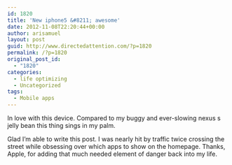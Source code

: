 ```yaml
---
id: 1820
title: 'New iphone5 &#8211; awesome'
date: 2012-11-08T22:20:44+00:00
author: arisamuel
layout: post
guid: http://www.directedattention.com/?p=1820
permalink: /?p=1820
original_post_id:
  - "1820"
categories:
  - life optimizing
  - Uncategorized
tags:
  - Mobile apps
---
```

In love with this device. Compared to my buggy and ever-slowing nexus s jelly bean this thing sings in my palm.

Glad I&#8217;m able to write this post. I was nearly hit by traffic twice crossing the street while obsessing over which apps to show on the homepage. Thanks, Apple, for adding that much needed element of danger back into my life.